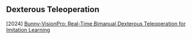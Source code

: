 ## Dexterous Teleoperation

[2024] [Bunny-VisionPro: Real-Time Bimanual Dexterous Teleoperation for Imitation Learning](https://arxiv.org/abs/2407.03162)